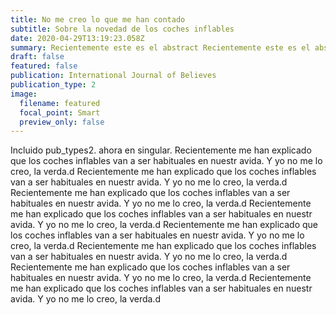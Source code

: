 ```yaml
---
title: No me creo lo que me han contado
subtitle: Sobre la novedad de los coches inflables
date: 2020-04-29T13:19:23.058Z
summary: Recientemente este es el abstract Recientemente este es el abstract Recientemente este es el abstract Recientemente este es el abstract Recientemente este es el abstract Recientemente este es el abstract 
draft: false
featured: false
publication: International Journal of Believes
publication_type: 2
image:
  filename: featured
  focal_point: Smart
  preview_only: false
---
```

Incluido pub_types2. ahora en singular. Recientemente me han explicado que los coches inflables van a ser habituales en nuestr avida. Y yo no me lo creo, la verda.d Recientemente me han explicado que los coches inflables van a ser habituales en nuestr avida. Y yo no me lo creo, la verda.d Recientemente me han explicado que los coches inflables van a ser habituales en nuestr avida. Y yo no me lo creo, la verda.d Recientemente me han explicado que los coches inflables van a ser habituales en nuestr avida. Y yo no me lo creo, la verda.d Recientemente me han explicado que los coches inflables van a ser habituales en nuestr avida. Y yo no me lo creo, la verda.d Recientemente me han explicado que los coches inflables van a ser habituales en nuestr avida. Y yo no me lo creo, la verda.d Recientemente me han explicado que los coches inflables van a ser habituales en nuestr avida. Y yo no me lo creo, la verda.d Recientemente me han explicado que los coches inflables van a ser habituales en nuestr avida. Y yo no me lo creo, la verda.d
